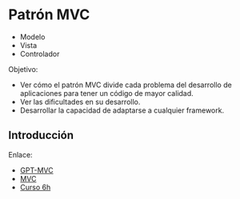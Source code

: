 # Patrón MVC

- Modelo
- Vista
- Controlador

Objetivo:
- Ver cómo el patrón MVC divide cada problema del desarrollo de aplicaciones para tener un código de mayor calidad.
- Ver las dificultades en su desarrollo.
- Desarrollar la capacidad de adaptarse a cualquier framework.

## Introducción

Enlace:
- [GPT-MVC](./../gpt-explicaciones/MVC%20para%20principiantes.pdf)
- [MVC](https://es.wikipedia.org/wiki/Modelo%E2%80%93vista%E2%80%93controlador)
- [Curso 6h](https://www.youtube.com/watch?v=6ERdu4k62wI&ab_channel=freeCodeCamp.org)

